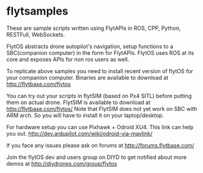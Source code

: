 # flytsamples

These are sample scripts written using FlytAPIs in ROS, CPP, Python, RESTFull, WebSockets.

FlytOS abstracts drone autopilot's navigation, setup functions to a SBC(companion computer) in the form for FlytAPIs.
FlytOS uses ROS at its core and exposes APIs for non ros users as well.

To replicate above samples you need to install recent version of flytOS for your companion computer. 
Binaries are available to download at http://flytbase.com/flytos

You can try out your scripts in flytSIM (based on Px4 SITL) before putting them on actual drone. 
FlytSIM is available to download at http://flytbase.com/flytos/ 
Note that FlytSIM does not yet work on SBC with ARM arch. So you will have to install it on your laptop/desktop.

For hardware setup you can use Pixhawk + Odroid XU4. This link can help you out. http://dev.ardupilot.com/wiki/odroid-via-mavlink/

If you face any issues please ask on forums at http://forums.flytbase.com/

Join the flytOS dev and users group on DIYD to get notified about more demos at http://diydrones.com/group/flytos




